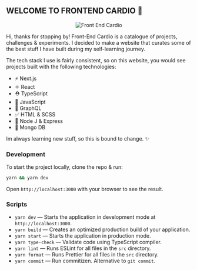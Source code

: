 ## WELCOME TO FRONTEND CARDIO 💪

<p align="center">
  <img src="https://ucarecdn.com/a85db1c9-4652-485e-b507-41997a7106e9/frontendcardio.webp" alt="Front End Cardio">
</p>
Hi, thanks for stopping by! Front-End Cardio is a catalogue of projects, challenges & experiments. I decided to make a website that curates some of the best stuff I have built during my self-learning journey. 

The tech stack I use is fairly consistent, so on this website, you would see projects built with the following technologies:

- ⚡️ Next.js
- ⚛️ React
- ⛑ TypeScript
- 🤔 JavaScript
- 👀 GraphQL
- ✅ HTML & SCSS
- 🤝 Node J & Express
- 🙊 Mongo DB

Im always learning new stuff, so this is bound to change. ✨

### Development

To start the project locally, clone the repo & run:

```bash
yarn && yarn dev
```

Open `http://localhost:3000` with your browser to see the result.

### Scripts

- `yarn dev` — Starts the application in development mode at `http://localhost:3000`.
- `yarn build` — Creates an optimized production build of your application.
- `yarn start` — Starts the application in production mode.
- `yarn type-check` — Validate code using TypeScript compiler.
- `yarn lint` — Runs ESLint for all files in the `src` directory.
- `yarn format` — Runs Prettier for all files in the `src` directory.
- `yarn commit` — Run commitizen. Alternative to `git commit`.
